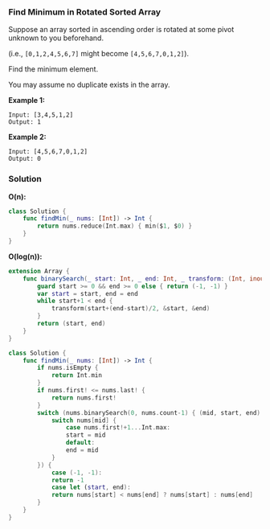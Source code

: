 
### Find Minimum in Rotated Sorted Array

Suppose an array sorted in ascending order is rotated at some pivot unknown to you beforehand.

(i.e.,  `[0,1,2,4,5,6,7]` might become  `[4,5,6,7,0,1,2]`).

Find the minimum element.

You may assume no duplicate exists in the array.

__Example 1:__
```
Input: [3,4,5,1,2] 
Output: 1
```
__Example 2:__
```
Input: [4,5,6,7,0,1,2]
Output: 0
```

### Solution
__O(n):__
```Swift
class Solution {
    func findMin(_ nums: [Int]) -> Int {
        return nums.reduce(Int.max) { min($1, $0) }
    }
}
```
__O(log(n)):__
```Swift
extension Array {
    func binarySearch(_ start: Int, _ end: Int, _ transform: (Int, inout Int, inout Int)->Void) -> (start: Int, end: Int) {
        guard start >= 0 && end >= 0 else { return (-1, -1) }
        var start = start, end = end
        while start+1 < end {
            transform(start+(end-start)/2, &start, &end)
        }
        return (start, end)
    }
}

class Solution {
    func findMin(_ nums: [Int]) -> Int {
        if nums.isEmpty {
            return Int.min
        }
        if nums.first! <= nums.last! {
            return nums.first!
        }
        switch (nums.binarySearch(0, nums.count-1) { (mid, start, end) in
            switch nums[mid] {
                case nums.first!+1...Int.max:
                start = mid
                default:
                end = mid
            }
        }) {
            case (-1, -1):
            return -1
            case let (start, end):
            return nums[start] < nums[end] ? nums[start] : nums[end]
        }
    }
}
```